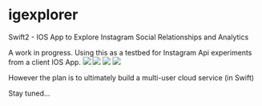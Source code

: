 # igexplorer
Swift2 - IOS App to Explore Instagram Social Relationships and Analytics

A work in progress. Using this as a testbed for Instagram Api experiments from a client IOS App. 
![](http://s350968899.onlinehome.us/smx/smxshot03.png)
![](http://s350968899.onlinehome.us/smx/smxshot04.png)
![](http://s350968899.onlinehome.us/smx/smxshot05.png)
![](http://s350968899.onlinehome.us/smx/smxshot06.png)

However the plan is to ultimately build a multi-user cloud service (in Swift)

Stay tuned...

